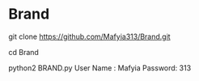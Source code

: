 # Brand
git clone https://github.com/Mafyia313/Brand.git

cd Brand

python2 BRAND.py
User Name : Mafyia
Password: 313
